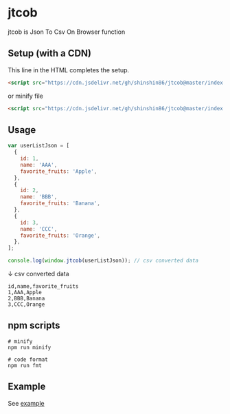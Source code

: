 # jtcob

jtcob is Json To Csv On Browser function

## Setup (with a CDN)

This line in the HTML completes the setup.

```html
<script src="https://cdn.jsdelivr.net/gh/shinshin86/jtcob@master/index.js"></script>
```

or minify file

```html
<script src="https://cdn.jsdelivr.net/gh/shinshin86/jtcob@master/index.min.js"></script>
```

## Usage

```javascript
var userListJson = [
  {
    id: 1,
    name: 'AAA',
    favorite_fruits: 'Apple',
  },
  {
    id: 2,
    name: 'BBB',
    favorite_fruits: 'Banana',
  },
  {
    id: 3,
    name: 'CCC',
    favorite_fruits: 'Orange',
  },
];

console.log(window.jtcob(userListJson)); // csv converted data
```

↓ csv converted data

```csv
id,name,favorite_fruits
1,AAA,Apple
2,BBB,Banana
3,CCC,Orange
```

## npm scripts

```
# minify
npm run minify

# code format
npm run fmt
```

## Example

See [example](example/)
